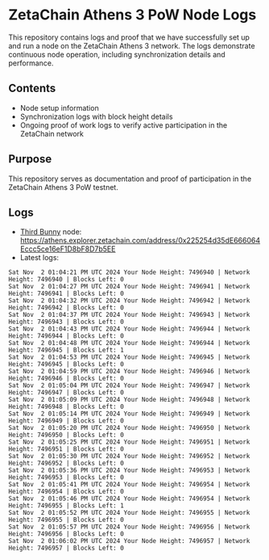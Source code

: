 # ZetaChain Athens 3 PoW Node Logs
This repository contains logs and proof that we have successfully set up and run a node on the ZetaChain Athens 3 network. The logs demonstrate continuous node operation, including synchronization details and performance.

## Contents
- Node setup information
- Synchronization logs with block height details
- Ongoing proof of work logs to verify active participation in the ZetaChain network

## Purpose
This repository serves as documentation and proof of participation in the ZetaChain Athens 3 PoW testnet.

## Logs

- [Third Bunny](https://thirdbunny.xyz/) node: https://athens.explorer.zetachain.com/address/0x225254d35dE666064Eccc5ce16eF1D8bF8D7b5EE
- Latest logs:
```
Sat Nov  2 01:04:21 PM UTC 2024 Your Node Height: 7496940 | Network Height: 7496940 | Blocks Left: 0
Sat Nov  2 01:04:27 PM UTC 2024 Your Node Height: 7496941 | Network Height: 7496941 | Blocks Left: 0
Sat Nov  2 01:04:32 PM UTC 2024 Your Node Height: 7496942 | Network Height: 7496942 | Blocks Left: 0
Sat Nov  2 01:04:37 PM UTC 2024 Your Node Height: 7496943 | Network Height: 7496943 | Blocks Left: 0
Sat Nov  2 01:04:43 PM UTC 2024 Your Node Height: 7496944 | Network Height: 7496944 | Blocks Left: 0
Sat Nov  2 01:04:48 PM UTC 2024 Your Node Height: 7496944 | Network Height: 7496945 | Blocks Left: 1
Sat Nov  2 01:04:53 PM UTC 2024 Your Node Height: 7496945 | Network Height: 7496945 | Blocks Left: 0
Sat Nov  2 01:04:59 PM UTC 2024 Your Node Height: 7496946 | Network Height: 7496946 | Blocks Left: 0
Sat Nov  2 01:05:04 PM UTC 2024 Your Node Height: 7496947 | Network Height: 7496947 | Blocks Left: 0
Sat Nov  2 01:05:09 PM UTC 2024 Your Node Height: 7496948 | Network Height: 7496948 | Blocks Left: 0
Sat Nov  2 01:05:14 PM UTC 2024 Your Node Height: 7496949 | Network Height: 7496949 | Blocks Left: 0
Sat Nov  2 01:05:20 PM UTC 2024 Your Node Height: 7496950 | Network Height: 7496950 | Blocks Left: 0
Sat Nov  2 01:05:25 PM UTC 2024 Your Node Height: 7496951 | Network Height: 7496951 | Blocks Left: 0
Sat Nov  2 01:05:30 PM UTC 2024 Your Node Height: 7496952 | Network Height: 7496952 | Blocks Left: 0
Sat Nov  2 01:05:36 PM UTC 2024 Your Node Height: 7496953 | Network Height: 7496953 | Blocks Left: 0
Sat Nov  2 01:05:41 PM UTC 2024 Your Node Height: 7496954 | Network Height: 7496954 | Blocks Left: 0
Sat Nov  2 01:05:46 PM UTC 2024 Your Node Height: 7496954 | Network Height: 7496955 | Blocks Left: 1
Sat Nov  2 01:05:52 PM UTC 2024 Your Node Height: 7496955 | Network Height: 7496955 | Blocks Left: 0
Sat Nov  2 01:05:57 PM UTC 2024 Your Node Height: 7496956 | Network Height: 7496956 | Blocks Left: 0
Sat Nov  2 01:06:02 PM UTC 2024 Your Node Height: 7496957 | Network Height: 7496957 | Blocks Left: 0
```
